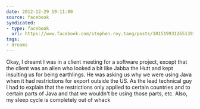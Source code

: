 ```yaml
---
date: 2012-12-29 19:11:00
source: facebook
syndicated:
- type: facebook
  url: https://www.facebook.com/stephen.roy.tang/posts/10151993126513912
tags:
- dreams
---
```


Okay, I dreamt I was in a client meeting for a software project, except that the client was an alien who looked a bit like Jabba the Hutt and kept insulting us for being earthlings. He was asking us why we were using Java when it had restrictions for export outside the US. As the lead technical guy I had to explain that the restrictions only applied to certain countries and to certain parts of Java and that we wouldn't be using those parts, etc.   Also, my sleep cycle is completely out of whack